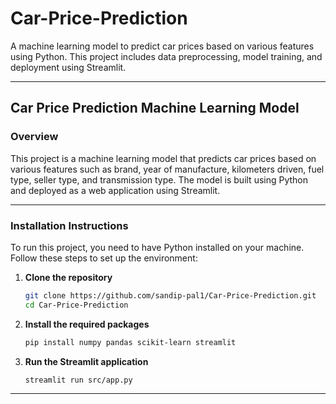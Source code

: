 # Car-Price-Prediction

A machine learning model to predict car prices based on various features using Python. This project includes data preprocessing, model training, and deployment using Streamlit.

---

## Car Price Prediction Machine Learning Model

### Overview

This project is a machine learning model that predicts car prices based on various features such as brand, year of manufacture, kilometers driven, fuel type, seller type, and transmission type. The model is built using Python and deployed as a web application using Streamlit.

---

### Installation Instructions

To run this project, you need to have Python installed on your machine. Follow these steps to set up the environment:

1. **Clone the repository**  
   ```bash
   git clone https://github.com/sandip-pal1/Car-Price-Prediction.git
   cd Car-Price-Prediction
   ```

2. **Install the required packages**  
   ```bash
   pip install numpy pandas scikit-learn streamlit
   ```

3. **Run the Streamlit application**  
   ```bash
   streamlit run src/app.py
   ```

---
